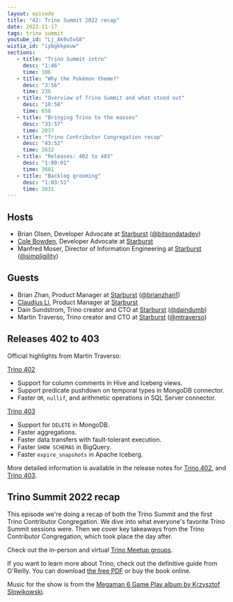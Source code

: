 ```yaml
---
layout: episode
title: "42: Trino Summit 2022 recap"
date: 2022-11-17
tags: trino summit
youtube_id: "Lj_Ak9u5vG8"
wistia_id: "iybgkkpouw"
sections:
   - title: "Trino Summit intro"
     desc: "1:46"
     time: 106
   - title: "Why the Pokémon theme?"
     desc: "3:56"
     time: 236
   - title: "Overview of Trino Summit and what stood out"
     desc: "10:58"
     time: 658
   - title: "Bringing Trino to the masses"
     desc: "33:57"
     time: 2037
   - title: "Trino Contributor Congregation recap"
     desc: "43:52"
     time: 2632
   - title: "Releases: 402 to 403"
     desc: "1:00:01"
     time: 3601
   - title: "Backlog grooming"
     desc: "1:03:51"
     time: 3831
---
```


## Hosts

* Brian Olsen, Developer Advocate at [Starburst](https://starburst.io)
  ([@bitsondatadev](https://twitter.com/bitsondatadev))
* [Cole Bowden](https://www.linkedin.com/in/cole-m-bowden), Developer Advocate at 
  [Starburst](https://starburst.io)
* Manfred Moser, Director of Information Engineering at 
  [Starburst](https://starburst.io)
  ([@simpligility](https://twitter.com/simpligility))

## Guests

* Brian Zhan, Product Manager at [Starburst](https://starburst.io)
  ([@brianzhan1](https://twitter.com/brianzhan1))
* [Claudius Li](https://www.linkedin.com/in/claudiusli), Product Manager at
  [Starburst](https://starburst.io)
* Dain Sundstrom, Trino creator and CTO at [Starburst](https://starburst.io)
  ([@daindumb](https://twitter.com/daindumb))
* Martin Traverso, Trino creator and CTO at [Starburst](https://starburst.io)
  ([@mtraverso](https://twitter.com/mtraverso))

## Releases 402 to 403

Official highlights from Martin Traverso:

[Trino 402]({{site.url}}/docs/current/release/release-402.html)

* Support for column comments in Hive and Iceberg views.
* Support predicate pushdown on temporal types in MongoDB connector.
* Faster `OR`, `nullif`, and arithmetic operations in SQL Server connector.

[Trino 403]({{site.url}}/docs/current/release/release-403.html)

* Support for `DELETE` in MongoDB.
* Faster aggregations.
* Faster data transfers with fault-tolerant execution.
* Faster `SHOW SCHEMAS` in BigQuery.
* Faster `expire_snapshots` in Apache Iceberg.

More detailed information is available in the release notes for
[Trino 402]({{site.url}}/docs/current/release/release-402.html),
and
[Trino 403]({{site.url}}/docs/current/release/release-403.html).

## Trino Summit 2022 recap

This episode we're doing a recap of both the Trino Summit and the first Trino
Contributor Congregation. We dive into what everyone's favorite Trino Summit
sessions were. Then we cover key takeaways from the Trino Contributor
Congregation, which took place the day after.

Check out the in-person and virtual
[Trino Meetup groups](https://www.meetup.com/pro/trino-community/).

If you want to learn more about Trino, check out the definitive guide from
O'Reilly. You can download
[the free PDF](https://www.starburst.io/info/oreilly-trino-guide/) or
buy the book online.

Music for the show is from the [Megaman 6 Game Play album by Krzysztof
Slowikowski](https://krzysztofslowikowski.bandcamp.com/album/mega-man-6-gp).

